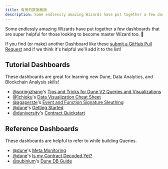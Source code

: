 ```yaml
---
title: 有用的数据看板
description: Some endlessly amazing Wizards have put together a few dashboards that are super helpful for those looking to become master Wizard too. 
---
```


Some endlessly amazing Wizards have put together a few dashboards that are super helpful for those looking to become master Wizard too. 🧙

If you find (or make) another Dashboard like these [submit a GitHub Pull Request](https://github.com/duneanalytics/docs/edit/master/docs/getting-started/helpful-dashboards.md) and if we think it's helpful we'll add it to the list!

## Tutorial Dashboards

These dashboards are great for learning new Dune, Data Analytics, and Blockchain Analysis skills!

- [@springzhang](https://dune.com/springzhang/)'s [Tips and Tricks for Dune V2 Queries and Visualizations](https://dune.com/springzhang/tips-and-tricks-for-query-and-visualization-in-v2-engine)
- [@1chioku](https://dune.com/1chioku)'s [Data Visualization Cheat Sheet](https://dune.com/1chioku/data-visualisation-cheat-sheet)
- [@agaperste](https://dune.com/agaperste)'s [Event and Function Signature Sleuthing](https://dune.com/agaperste/event-and-function-signature-sleuthing)
- [@dune](https://dune.com/dune)'s [Getting Started](https://dune.com/dune/get-started)
- [@duniversity](https://dune.com/duniversity)'s  [Contract Quickstart](https://dune.com/duniversity/contract-quickstart?contract_t761b2=0x7d2768de32b0b80b7a3454c06bdac94a69ddc7a9)

## Reference Dashboards

These dashboards are helpful to refer to while building Queries.

- [@dune](https://dune.com/dune)'s [Meta Monitoring](https://dune.com/dune/Meta-Monitoring)
- [@dune](https://dune.com/dune)'s [Is my Contract Decoded Yet?](https://dune.com/dune/is-my-contract-decoded-yet-v2)
- [@subinium](https://dune.com/subinium)'s [Dune DB Guide](https://dune.com/subinium/dune-db-guide)



